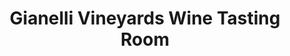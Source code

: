 ---
title: "Gianelli Vineyards Wine Tasting Room"
url: /jamestown/gianelli-vineyards-wine-tasting-room/
shop: wine
---